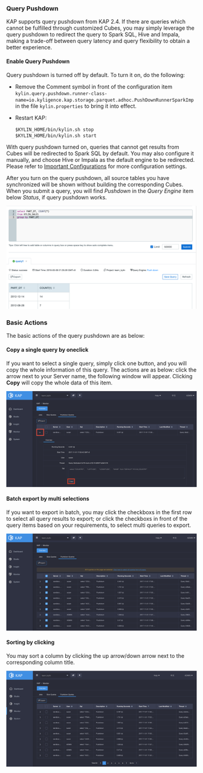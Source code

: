 ### Query Pushdown

KAP supports query pushdown from KAP 2.4. If there are queries which cannot be fulfilled through customized Cubes, you may simply leverage the query pushdown to redirect the query to Spark SQL, Hive and Impala, making a trade-off  between query latency and query flexibility to obtain a better experience. 

#### Enable Query Pushdown

Query pushdown is turned off by default. To turn it on, do the following:

- Remove the Comment symbol in front of the configuration item `kylin.query.pushdown.runner-class-name=io.kyligence.kap.storage.parquet.adhoc.PushDownRunnerSparkImp` in the file `kylin.properties` to bring it into effect. 

- Restart KAP:

  ```
  $KYLIN_HOME/bin/kylin.sh stop
  $KYLIN_HOME/bin/kylin.sh start
  ```

With query pushdown turned on, queries that cannot get results from Cubes will be redirected to Spark SQL by default. You may also configure it manually, and choose Hive or Impala as the default engine to be redirected. Please refer to [Important Configurations](../config/basic_settings.en.md) for more configuration settings.

After you turn on the query pushdown, all source tables you have synchronized will be shown without building the corresponding Cubes. When you submit a query, you will find *Pushdown* in the *Query Engine* item below *Status*, if query pushdown works. 

![pushdown](images/pushdown/pushdown.en.png)

### Basic Actions

The basic actions of the query pushdown are as below:

#### Copy a single query by oneclick

If you want to select a single query, simply click one button, and you will copy the whole information of this query. The actions are as below: click the arrow next to your Server name, the following window will appear. Clicking **Copy** will copy the whole data of this item.

![copy query](images/pushdown/one_click_copy.en.png)

#### Batch export by multi selections

If you want to export in batch, you may click the checkboxs in the first row to select all query results to export; or click the checkboxs in front of the query items based on your requirements, to select multi queries to export.

![batch export](images/pushdown/multi_check_export.en.png)

#### Sorting by clicking

You may sort a column by clicking the up arrow/down arrow next to the corresponding column title. 

![sorting](images/pushdown/sorting.en.png)



